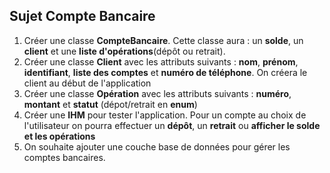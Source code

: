 

## Sujet Compte Bancaire
1. Créer une classe **CompteBancaire**. Cette classe aura : un **solde**, un **client** et une **liste d'opérations**(dépôt ou retrait).
3. Créer une classe **Client** avec les attributs suivants : **nom**, **prénom**, **identifiant**, **liste des comptes** et **numéro de téléphone**.
   On créera le client au début de l'application
4. Créer une classe **Opération** avec les attributs suivants : **numéro**, **montant** et **statut** (dépot/retrait en **enum**)
5. Créer une **IHM** pour tester l'application. Pour un compte au choix de l'utilisateur on pourra effectuer un **dépôt**, un **retrait** ou **afficher le solde et les opérations**
6. On souhaite ajouter une couche base de données pour gérer les comptes bancaires.